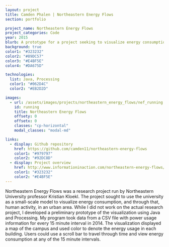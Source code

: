 ```yaml
---
layout: project
title: Camden Phalen | Northeastern Energy Flows
section: portfolio

project_name: Northeastern Energy Flows
project_categories: Code
year: 2015
blurb: A prototype for a project seeking to visualize energy consumption at Northeastern University.
background: true
color1: "#323232"
color2: "#89DC57"
color3: "#E4BF5E"
color4: "#DA675D"

technologies:
  list: Java, Processing
  color1: "#062D4C"
  color2: "#EB2D2D"

images:
  - url: /assets/images/projects/northeastern_energy_flows/nef_running.png
    id: running
    title: Northeastern Energy Flows
    offsety: 0
    offsetx: 0
    classes: "cp-horizontal"
    modal_classes: "modal-md"

links:
  - display: Github repository
    href: https://github.com/camden11/northeastern-energy-flows
    color1: "#979797"
    color2: "#92DC8D"
  - display: Project overview
    href: http://www.informationinaction.com/northeastern-energy-flows/
    color1: "#323232"
    color2: "#E4BF5E"
--- 
```

Northeastern Energy Flows was a research project run by Northeastern University professor Kristian Kloekl. The project sought to use the university as a small-scale model to visualize energy consumption, and through that, human activity, in an urban area. While I did not work on the actual research project, I developed a preliminary prototype of the visualization using Java and Processing. My program took data from a CSV file with power usage information for every 15 minute interval in 2014. The visualization displayed a map of the campus and used color to denote the energy usage in each building. Users could use a scroll bar to travel through time and view energy consumption at any of the 15 minute intervals. 